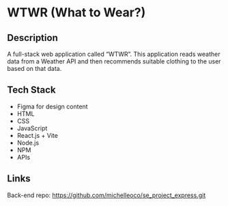 # WTWR (What to Wear?)

## Description

A full-stack web application called “WTWR”. This application reads weather data from a Weather API and then recommends suitable clothing to the user based on that data.

## Tech Stack

- Figma for design content
- HTML
- CSS
- JavaScript
- React.js + Vite
- Node.js
- NPM
- APIs

## Links

Back-end repo: https://github.com/michelleoco/se_project_express.git
